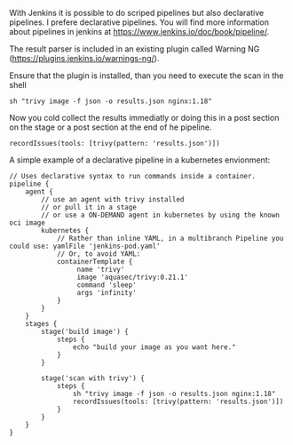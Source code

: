 With Jenkins it is possible to do scriped pipelines but also declarative pipelines. I prefere declarative pipelines. You will find more information about pipelines in jenkins at https://www.jenkins.io/doc/book/pipeline/.

The result parser is included in an existing plugin called Warning NG (https://plugins.jenkins.io/warnings-ng/).

Ensure that the plugin is installed, than you need to execute the scan in the shell
```
sh "trivy image -f json -o results.json nginx:1.18"
```
Now you cold collect the results immediatly or doing this in a post section on the stage or a post section at the end of he pipeline.
```
recordIssues(tools: [trivy(pattern: 'results.json')])
```

A simple example of a declarative pipeline in a kubernetes envionment:
```
// Uses declarative syntax to run commands inside a container.
pipeline {
    agent {
        // use an agent with trivy installed 
        // or pull it in a stage 
        // or use a ON-DEMAND agent in kubernetes by using the known oci image
        kubernetes {
            // Rather than inline YAML, in a multibranch Pipeline you could use: yamlFile 'jenkins-pod.yaml'
            // Or, to avoid YAML:
            containerTemplate {
                 name 'trivy'
                 image 'aquasec/trivy:0.21.1'
                 command 'sleep'
                 args 'infinity'
            }
        }
    }
    stages {
        stage('build image') {
            steps {
                echo "build your image as you want here."
            }
        }
        
        stage('scan with trivy') {
            steps {
                sh "trivy image -f json -o results.json nginx:1.18"
                recordIssues(tools: [trivy(pattern: 'results.json')])
            }
        }
    }
}
```
